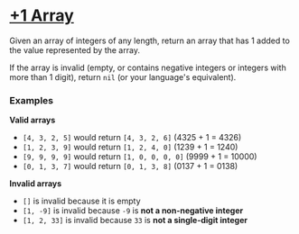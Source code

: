 # [+1 Array](https://www.codewars.com/kata/plus-1-array "https://www.codewars.com/kata/5514e5b77e6b2f38e0000ca9")

Given an array of integers of any length, return an array that has 1 added to the value represented by the array.

If the array is invalid (empty, or contains negative integers or integers with more than 1 digit), return `nil` (or your language's equivalent).

### Examples

**Valid arrays**

* `[4, 3, 2, 5]` would return `[4, 3, 2, 6]` (4325 + 1 = 4326)
* `[1, 2, 3, 9]` would return `[1, 2, 4, 0]` (1239 + 1 = 1240)
* `[9, 9, 9, 9]` would return `[1, 0, 0, 0, 0]` (9999 + 1 = 10000)
* `[0, 1, 3, 7]` would return `[0, 1, 3, 8]` (0137 + 1 = 0138)

**Invalid arrays**

* `[]` is invalid because it is empty
* `[1, -9]` is invalid because `-9` is **not a non-negative integer**
* `[1, 2, 33]` is invalid because `33` is **not a single-digit integer**
